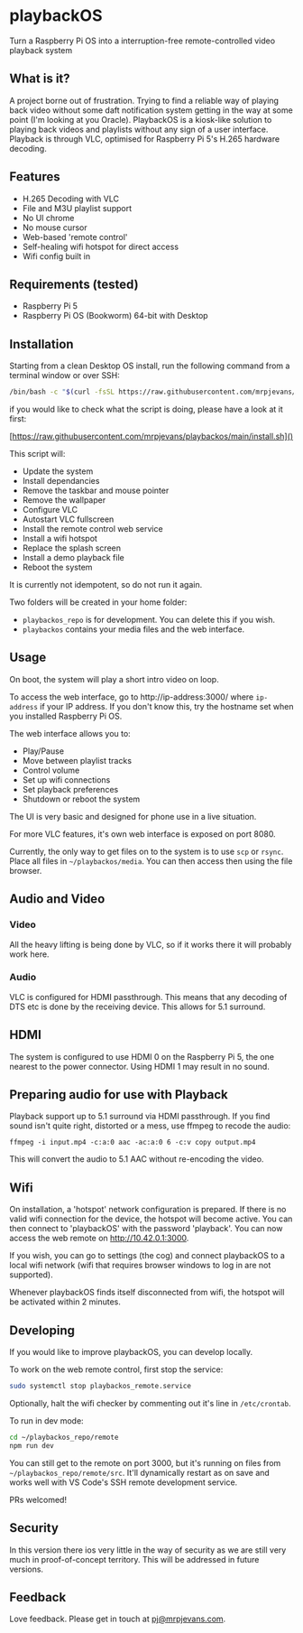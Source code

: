 # playbackOS
Turn a Raspberry Pi OS into a interruption-free remote-controlled video playback system

## What is it?
A project borne out of frustration. Trying to find a reliable way of playing back video
without some daft notification system getting in the way at some point (I'm looking at you
Oracle). PlaybackOS is a kiosk-like solution to playing back videos and playlists without
any sign of a user interface. Playback is through VLC, optimised for Raspberry Pi 5's H.265
hardware decoding.

## Features
- H.265 Decoding with VLC
- File and M3U playlist support
- No UI chrome
- No mouse cursor
- Web-based 'remote control'
- Self-healing wifi hotspot for direct access
- Wifi config built in

## Requirements (tested)
- Raspberry Pi 5
- Raspberry Pi OS (Bookworm) 64-bit with Desktop

## Installation
Starting from a clean Desktop OS install, run the following command from
a terminal window or over SSH:

```bash
/bin/bash -c "$(curl -fsSL https://raw.githubusercontent.com/mrpjevans/playbackos/main/install.sh)"
```

if you would like to check what the script is doing, please have a look at it first:

[https://raw.githubusercontent.com/mrpjevans/playbackos/main/install.sh]()

This script will:

- Update the system
- Install dependancies
- Remove the taskbar and mouse pointer
- Remove the wallpaper
- Configure VLC
- Autostart VLC fullscreen
- Install the remote control web service
- Install a wifi hotspot
- Replace the splash screen
- Install a demo playback file
- Reboot the system

It is currently not idempotent, so do not run it again.

Two folders will be created in your home folder:
- `playbackos_repo` is for development. You can delete this if you wish.
- `playbackos` contains your media files and the web interface.

## Usage

On boot, the system will play a short intro video on loop.

To access the web interface, go to http://ip-address:3000/
where `ip-address` if your IP address. If you don't know this,
try the hostname set when you installed Raspberry Pi OS.

The web interface allows you to:
- Play/Pause
- Move between playlist tracks
- Control volume
- Set up wifi connections
- Set playback preferences
- Shutdown or reboot the system

The UI is very basic and designed for phone use in a live situation.

For more VLC features, it's own web interface is exposed on port 8080.

Currently, the only way to get files on to the system is to use `scp` or `rsync`. Place
all files in `~/playbackos/media`. You can then access then using the file browser.

## Audio and Video

### Video

All the heavy lifting is being done by VLC, so if it works there it will probably
work here.

### Audio

VLC is configured for HDMI passthrough. This means that any decoding of DTS etc is done
by the receiving device. This allows for 5.1 surround.

## HDMI

The system is configured to use HDMI 0 on the Raspberry Pi 5, the one nearest to the power
connector. Using HDMI 1 may result in no sound.

## Preparing audio for use with Playback

Playback support up to 5.1 surround via HDMI passthrough.
If you find sound isn't quite right, distorted or a mess, use ffmpeg to recode the audio:

```
ffmpeg -i input.mp4 -c:a:0 aac -ac:a:0 6 -c:v copy output.mp4
```

This will convert the audio to 5.1 AAC without re-encoding the video.

## Wifi

On installation, a 'hotspot' network configuration is prepared. If there is no valid
wifi connection for the device, the hotspot will become active. You can then connect to
'playbackOS' with the password 'playback'. You can now access the web remote on http://10.42.0.1:3000.

If you wish, you can go to settings (the cog) and connect playbackOS to a local wifi network (wifi that
requires browser windows to log in are not supported).

Whenever playbackOS finds itself disconnected from wifi, the hotspot will be activated within 2 minutes.

## Developing

If you would like to improve playbackOS, you can develop locally.

To work on the web remote control, first stop the service:

```bash
sudo systemctl stop playbackos_remote.service
```

Optionally, halt the wifi checker by commenting out it's line in `/etc/crontab`.

To run in dev mode:

```bash
cd ~/playbackos_repo/remote
npm run dev
```

You can still get to the remote on port 3000, but it's running on files from
`~/playbackos_repo/remote/src`. It'll dynamically restart as on save and works well with
VS Code's SSH remote development service.

PRs welcomed!

## Security

In this version there ios very little in the way of security as we are still very much
in proof-of-concept territory. This will be addressed in future versions.

## Feedback

Love feedback. Please get in touch at pj@mrpjevans.com.
